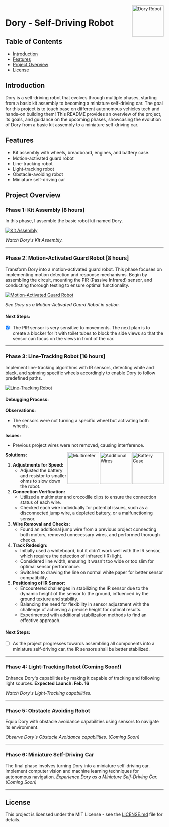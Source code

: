 <img src="https://github.com/sunnyleeyun/Dory-robo-car/assets/20850892/2148b7ad-ac7f-4117-a4aa-ce9d354c75fd" alt="Dory Robot" align="right" width="100">

# Dory - Self-Driving Robot


## Table of Contents

- [Introduction](#introduction)
- [Features](#features)
- [Project Overview](#project-overview)
- [License](#license)

## Introduction

Dory is a self-driving robot that evolves through multiple phases, starting from a basic kit assembly to becoming a miniature self-driving car. The goal for this project is to touch base on different autonomous vehicles tech and hands-on building them! This README provides an overview of the project, its goals, and guidance on the upcoming phases, showcasing the evolution of Dory from a basic kit assembly to a miniature self-driving car.

## Features

- Kit assembly with wheels, breadboard, engines, and battery case.
- Motion-activated guard robot
- Line-tracking robot
- Light-tracking robot
- Obstacle-avoiding robot
- Miniature self-driving car

## Project Overview

### Phase 1: Kit Assembly [8 hours]
In this phase, I assemble the basic robot kit named Dory.

[![Kit Assembly](https://markdown-videos-api.jorgenkh.no/youtube/bzxTaA192z4)](https://youtu.be/bzxTaA192z4)

*Watch Dory's Kit Assembly.*

---

### Phase 2: Motion-Activated Guard Robot [8 hours]
Transform Dory into a motion-activated guard robot. This phase focuses on implementing motion detection and response mechanisms. Begin by assembling the circuit, mounting the PIR (Passive Infrared) sensor, and conducting thorough testing to ensure optimal functionality.

[![Motion-Activated Guard Robot](https://markdown-videos-api.jorgenkh.no/youtube/tmjtvHnfMyI)](https://youtu.be/tmjtvHnfMyI)

*See Dory as a Motion-Activated Guard Robot in action.*

#### Next Steps:
- [x] The PIR sensor is very sensitive to movements. The next plan is to create a blocker for it with toilet tubes to block the side views so that the sensor can focus on the views in front of the car.

---

### Phase 3: Line-Tracking Robot [16 hours]
Implement line-tracking algorithms with IR sensors, detecting white and black, and spinning specific wheels accordingly to enable Dory to follow predefined paths.

[![Line-Tracking Robot](https://markdown-videos-api.jorgenkh.no/youtube/kHvJrKbQ_h0)](https://youtu.be/kHvJrKbQ_h0)


#### Debugging Process:

**Observations:** 
- The sensors were not turning a specific wheel but activating both wheels.

**Issues:** 
- Previous project wires were not removed, causing interference.


<img src="https://github.com/sunnyleeyun/Dory-robo-car/assets/20850892/c1948292-2c80-461a-80e5-445c63345484" alt="Battery Case" align="right" width="100">
<img src="https://github.com/sunnyleeyun/Dory-robo-car/assets/20850892/1ab9032f-a311-4e0b-a117-9227e2718b74" alt="Additional Wires" align="right" width="100">
<img src="https://github.com/sunnyleeyun/Dory-robo-car/assets/20850892/4b3a6254-276f-443f-88af-c56853aae331" alt="Multimeter" align="right" width="100">

**Solutions:**
1. **Adjustments for Speed:**
   - Adjusted the battery and resistor to smaller ohms to slow down the robot.
3. **Connection Verification:**
   - Utilized a multimeter and crocodile clips to ensure the connection status of each wire.
   - Checked each wire individually for potential issues, such as a disconnected jump wire, a depleted battery, or a malfunctioning sensor.
5. **Wire Removal and Checks:**
   - Found an additional jump wire from a previous project connecting both motors, removed unnecessary wires, and performed thorough checks.
7. **Track Redesign:**
   - Initially used a whiteboard, but it didn't work well with the IR sensor, which requires the detection of infrared (IR) light.
   - Considered line width, ensuring it wasn't too wide or too slim for optimal sensor performance.
   - Switched to drawing the line on normal white paper for better sensor compatibility.
8. **Positioning of IR Sensor:**
   - Encountered challenges in stabilizing the IR sensor due to the dynamic height of the sensor to the ground, influenced by the ground texture and stability.
   - Balancing the need for flexibility in sensor adjustment with the challenge of achieving a precise height for optimal results.
   - Experimented with additional stabilization methods to find an effective approach.

#### Next Steps:
- [ ] As the project progresses towards assembling all components into a miniature self-driving car, the IR sensors shall be better stabilized.


---

### Phase 4: Light-Tracking Robot (Coming Soon!)
Enhance Dory's capabilities by making it capable of tracking and following light sources. **Expected Launch: Feb. 16**

*Watch Dory's Light-Tracking capabilities.*

---

### Phase 5: Obstacle Avoiding Robot
Equip Dory with obstacle avoidance capabilities using sensors to navigate its environment.

*Observe Dory's Obstacle Avoidance capabilities. (Coming Soon)*

---

### Phase 6: Miniature Self-Driving Car
The final phase involves turning Dory into a miniature self-driving car. Implement computer vision and machine learning techniques for autonomous navigation.
*Experience Dory as a Miniature Self-Driving Car. (Coming Soon)*

---

## License

This project is licensed under the MIT License - see the [LICENSE.md]([link-to-license.md](https://github.com/sunnyleeyun/Dory-robo-car/blob/main/LICENSE)) file for details.
